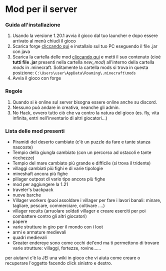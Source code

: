 # Mod per il server
### Guida all'installazione
1. Usando la versione 1.20.1 avvia il gioco dal tuo launcher e dopo essere arrivato al menù chiudi il gioco
2. Scarica forge [cliccando qui](https://github.com/IlBuonTommy/mod_server/raw/master/forge-1.20.1-47.3.0-installer.jar) e installalo sul tuo PC eseguendo il file .jar con java
3. Scarica la cartella delle mod [cliccando qui](https://github.com/IlBuonTommy/mod_server/archive/refs/tags/v2.0.zip) e metti il suo contenuto (cioè **tutti file .jar** presenti nella cartella *new_mod*) all'interno della cartella *mods* in .minecraft. Solitamente la cartella mods si trova in questa posizione: `C:\Users\user\AppData\Roaming\.minecraft\mods`
4. Avvia il gioco con forge
### Regole
1. Quando si è online sul server bisogna essere online anche su discord.
2. Nessuno può andare in creativa, neanche gli admin.
3. No Hack, ovvero tutto ciò che va contro la natura del gioco (es. fly, vita infinita, entri nell'inventario di altri giocatori...)
### Lista delle mod presenti
* Piramidi del deserto cambiate (c'è un puzzle da fare e tante stanza nascoste)
* Tempio della giungla cambiato (con un percorso ad ostacoli e tante ricchezze)
* Tempio del mare cambiato più grande e difficile (si trova il tridente)
* villaggi cambiati più fighi e di varie tipologie
* mineshaft ancora più fighe
* pillager outpost di vario tipo ancora più fighe
* mod per aggiungere la 1.21
* traveler's backpack
* nuove barche
* Villager workers (puoi assoldare i villager per fare i lavori banali: minare, tagliare, pescare, commerciare, coltivare ….)
* villager recuits (arruolare soldati villager e creare eserciti per poi combattere contro gli altri giocatori)
* papere
* varie strutture in giro per il mondo con i loot
* armi e armature medievali
* quadri medievali
* Greater endereye sono come occhi del'end ma ti permettono di trovare varie strutture: villaggi, fortezze, rovine…… 

per aiutarvi c'è la JEI una wiki in gioco che vi aiuta come creare o recuperare l'oggetto facendo click sinistro e destro.